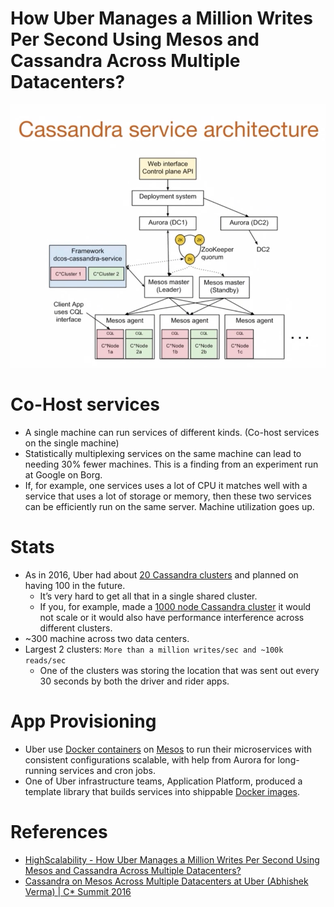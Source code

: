 
# How Uber Manages a Million Writes Per Second Using Mesos and Cassandra Across Multiple Datacenters?

![img.png](assets/uber-casandra-mesos.png)

# Co-Host services
- A single machine can run services of different kinds. (Co-host services on the single machine)
- Statistically multiplexing services on the same machine can lead to needing 30% fewer machines. This is a finding from an experiment run at Google on Borg.
- If, for example, one services uses a lot of CPU it matches well with a service that uses a lot of storage or memory, then these two services can be efficiently run on the same server. Machine utilization goes up.

# Stats
- As in 2016, Uber had about [20 Cassandra clusters](../../1_HLDDesignComponents/3_DatabaseComponents/NoSQL-Databases/ApacheCasandra.md) and planned on having 100 in the future.
  - It’s very hard to get all that in a single shared cluster. 
  - If you, for example, made a [1000 node Cassandra cluster](../../1_HLDDesignComponents/3_DatabaseComponents/NoSQL-Databases/ApacheCasandra.md) it would not scale or it would also have performance interference across different clusters.
- ~300 machine across two data centers.
- Largest 2 clusters: `More than a million writes/sec and ~100k reads/sec` 
  - One of the clusters was storing the location that was sent out every 30 seconds by both the driver and rider apps.

# App Provisioning
- Uber use [Docker containers](../../1_HLDDesignComponents/6_DevOps/Docker/Readme.md) on [Mesos](../../1_HLDDesignComponents/6_DevOps/ApacheMarathon&Mesos.md) to run their microservices with consistent configurations scalable, with help from Aurora for long-running services and cron jobs.
- One of Uber infrastructure teams, Application Platform, produced a template library that builds services into shippable [Docker images](../../1_HLDDesignComponents/6_DevOps/Docker/Readme.md).

# References
- [HighScalability - How Uber Manages a Million Writes Per Second Using Mesos and Cassandra Across Multiple Datacenters?](http://highscalability.com/blog/2016/9/28/how-uber-manages-a-million-writes-per-second-using-mesos-and.html)
- [Cassandra on Mesos Across Multiple Datacenters at Uber (Abhishek Verma) | C* Summit 2016](https://www.youtube.com/watch?v=4Ap-1VT2ChU)